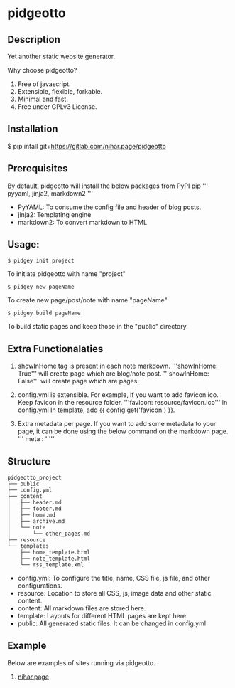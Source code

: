 # pidgeotto

## Description
Yet another static website generator. 

Why choose pidgeotto?
1. Free of javascript.
2. Extensible, flexible, forkable.
3. Minimal and fast.
4. Free under GPLv3 License.

## Installation
$ pip intall git+https://gitlab.com/nihar.page/pidgeotto

## Prerequisites
By default, pidgeotto will install the below packages from PyPI pip
''' pyyaml, jinja2, markdown2 '''
* PyYAML:	To consume the config file and header of blog posts.
* jinja2:	Templating engine
* markdown2:	To convert markdown to HTML

## Usage:
```console
$ pidgey init project
```
To initiate pidgeotto with name "project"

```console
$ pidgey new pageName
```
To create new page/post/note with name "pageName"

```console
$ pidgey build pageName
```
To build static pages and keep those in the "public" directory.

## Extra Functionalaties
1. showInHome tag is present in each note markdown.
        '''showInHome: True''' will create page which are blog/note post.
        '''showInHome: False''' will create page which are pages.

2. config.yml is extensible. 
        For example, if you want to add favicon.ico. Keep favicon in the resource folder.
        '''favicon: resource/favicon.ico''' in config.yml
        In template, add {{ config.get('favicon') }}.

3. Extra metadata per page.
        If you want to add some metadata to your page, it can be done using the below command on the markdown page.
        ''' meta : '<link rel="stylesheet" type="text/css" href="/extra.css" /> '''


## Structure

    pidgeotto_project
    ├── public
    ├── config.yml
    ├── content
    │   ├── header.md
    │   ├── footer.md
    │   ├── home.md
    │   ├── archive.md
    │   └── note
    │       └── other_pages.md
    ├── resource
    └── templates
        ├── home_template.html
        ├── note_template.html
        └── rss_template.xml

* config.yml:	To configure the title, name, CSS file, js file, and other configurations.
* resource:	Location to store all CSS, js, image data and other static content.
* content:	All markdown files are stored here.
* template:	Layouts for different HTML pages are kept here.
* public: All generated static files. It can be changed in config.yml

## Example

Below are examples of sites running via pidgeotto.
1. [nihar.page](https://nihar.page)
